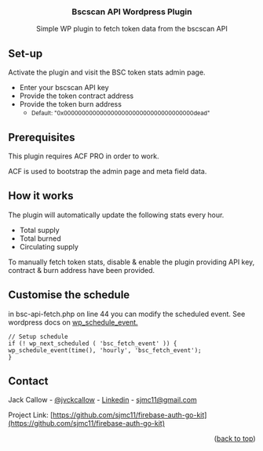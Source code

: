 <div align="center">

<h3 align="center">Bscscan API Wordpress Plugin</h3>

  <p align="center">
    Simple WP plugin to fetch token data from the bscscan API
  </p>
</div>

## Set-up

Activate the plugin and visit the BSC token stats admin page.

- Enter your bscscan API key
- Provide the token contract address
- Provide the token burn address
    - <small>Default: "0x000000000000000000000000000000000000dead"</small>

## Prerequisites

This plugin requires ACF PRO in order to work.

ACF is used to bootstrap the admin page and meta field data.

## How it works

The plugin will automatically update the following stats every hour.

- Total supply
- Total burned
- Circulating supply

To manually fetch token stats, disable & enable the plugin providing API key, contract & burn address have been provided.

## Customise the schedule

in bsc-api-fetch.php on line 44 you can modify the scheduled event.
See wordpress docs on [wp_schedule_event.](https://developer.wordpress.org/reference/functions/wp_schedule_event/) 

```
// Setup schedule
if (! wp_next_scheduled ( 'bsc_fetch_event' )) {
wp_schedule_event(time(), 'hourly', 'bsc_fetch_event');
}
```

<!-- CONTACT -->
## Contact

Jack Callow - [@jvckcallow](https://twitter.com/jvckcallow) - [Linkedin](https://www.linkedin.com/in/jack-callow-11002b8a/) - sjmc11@gmail.com

Project Link: [https://github.com/sjmc11/firebase-auth-go-kit](https://github.com/sjmc11/firebase-auth-go-kit)

<p align="right">(<a href="#top">back to top</a>)</p>
